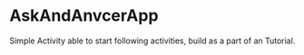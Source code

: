 # AskAndAnvcerApp

Simple Activity able to start following activities, build as a part of an Tutorial.
